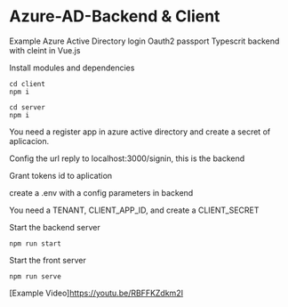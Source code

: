 # Azure-AD-Backend & Client
Example Azure  Active Directory login Oauth2 passport Typescrit backend with cleint in Vue.js

Install modules and dependencies
```
cd client
npm i

cd server
npm i
```
You need a register app in azure active directory and create a secret of aplicacion.

Config the url reply to localhost:3000/signin, this is the backend

Grant tokens id to aplication

create a .env with a config parameters in backend

You need a TENANT, CLIENT_APP_ID, and create a CLIENT_SECRET

Start the backend server

```
npm run start
```

Start the front server
```
npm run serve
```
[Example Video]https://youtu.be/RBFFKZdkm2I
